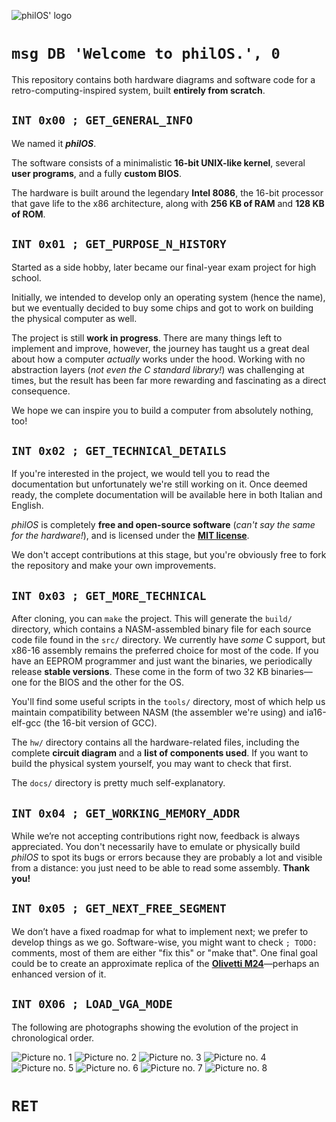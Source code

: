 ![philOS' logo](res/banner.png)

# `msg DB 'Welcome to philOS.', 0`

This repository contains both hardware diagrams and software code for a retro-computing-inspired system, built **entirely from scratch**.

## `INT 0x00 ; GET_GENERAL_INFO`

We named it **_philOS_**.

The software consists of a minimalistic **16-bit UNIX-like kernel**, several **user programs**, and a fully **custom BIOS**.

The hardware is built around the legendary **Intel 8086**, the 16-bit processor that gave life to the x86 architecture, along with **256 KB of RAM** and **128 KB of ROM**.

## `INT 0x01 ; GET_PURPOSE_N_HISTORY`

Started as a side hobby, later became our final-year exam project for high school.

Initially, we intended to develop only an operating system (hence the name), but we eventually decided to buy some chips and got to work on building the physical computer as well.

The project is still **work in progress**. There are many things left to implement and improve, however, the journey has taught us a great deal about how a computer _actually_ works under the hood. Working with no abstraction layers (_not even the C standard library!_) was challenging at times, but the result has been far more rewarding and fascinating as a direct consequence.

We hope we can inspire you to build a computer from absolutely nothing, too!

## `INT 0x02 ; GET_TECHNICAl_DETAILS`

If you're interested in the project, we would tell you to read the documentation but unfortunately we're still working on it. Once deemed ready, the complete documentation will be available here in both Italian and English.

_philOS_ is completely **free and open-source software** (_can't say the same for the hardware!_), and is licensed under the [**MIT license**](LICENSE.txt).

We don't accept contributions at this stage, but you're obviously free to fork the repository and make your own improvements.

## `INT 0x03 ; GET_MORE_TECHNICAL`

After cloning, you can `make` the project. This will generate the `build/` directory, which contains a NASM-assembled binary file for each source code file found in the `src/` directory. We currently have _some_ C support, but x86-16 assembly remains the preferred choice for most of the code. If you have an EEPROM programmer and just want the binaries, we periodically release **stable versions**. These come in the form of two 32 KB binaries—one for the BIOS and the other for the OS.

You'll find some useful scripts in the `tools/` directory, most of which help us maintain compatibility between NASM (the assembler we're using) and ia16-elf-gcc (the 16-bit version of GCC).

The `hw/` directory contains all the hardware-related files, including the complete **circuit diagram** and a **list of components used**. If you want to build the physical system yourself, you may want to check that first.

The `docs/` directory is pretty much self-explanatory.

## `INT 0x04 ; GET_WORKING_MEMORY_ADDR`

While we’re not accepting contributions right now, feedback is always appreciated. You don't necessarily have to emulate or physically build _philOS_ to spot its bugs or errors because they are probably a lot and visible from a distance: you just need to be able to read some assembly. **Thank you!**

## `INT 0x05 ; GET_NEXT_FREE_SEGMENT`

We don’t have a fixed roadmap for what to implement next; we prefer to develop things as we go. Software-wise, you might want to check `; TODO:` comments, most of them are either "fix this" or "make that". One final goal could be to create an approximate replica of the [**Olivetti M24**](https://en.wikipedia.org/wiki/Olivetti_M24)—perhaps an enhanced version of it.

## `INT 0X06 ; LOAD_VGA_MODE`

The following are photographs showing the evolution of the project in chronological order.

![Picture no. 1](res/photos/1.jpg)
![Picture no. 2](res/photos/2.jpg)
![Picture no. 3](res/photos/3.jpg)
![Picture no. 4](res/photos/4.jpg)
![Picture no. 5](res/photos/5.jpg)
![Picture no. 6](res/photos/6.jpg)
![Picture no. 7](res/photos/7.jpg)
![Picture no. 8](res/photos/8.jpg)

# `RET`
